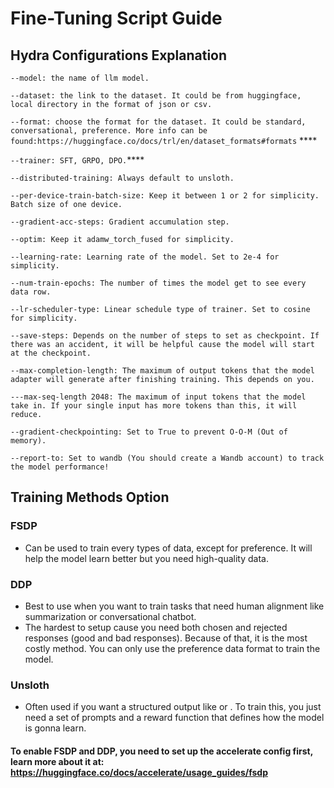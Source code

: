 # **Fine-Tuning Script Guide**  
## **Hydra Configurations Explanation** 

```--model: the name of llm model.```

```--dataset: the link to the dataset. It could be from huggingface, local directory in the format of json or csv.```

```--format: choose the format for the dataset. It could be standard, conversational, preference. More info can be found:https://huggingface.co/docs/trl/en/dataset_formats#formats``` ****

```--trainer: SFT, GRPO, DPO.```****

```--distributed-training: Always default to unsloth.```

```--per-device-train-batch-size: Keep it between 1 or 2 for simplicity. Batch size of one device.```

```--gradient-acc-steps: Gradient accumulation step.```

```--optim: Keep it adamw_torch_fused for simplicity.```

```--learning-rate: Learning rate of the model. Set to 2e-4 for simplicity.```

```--num-train-epochs: The number of times the model get to see every data row.```

```--lr-scheduler-type: Linear schedule type of trainer. Set to cosine for simplicity.```

```--save-steps: Depends on the number of steps to set as checkpoint. If there was an accident, it will be helpful cause the model will start at the checkpoint.```

```--max-completion-length: The maximum of output tokens that the model adapter will generate after finishing training. This depends on you.```

```---max-seq-length 2048: The maximum of input tokens that the model take in. If your single input has more tokens than this, it will reduce.```

```--gradient-checkpointing: Set to True to prevent O-O-M (Out of memory).```

```--report-to: Set to wandb (You should create a Wandb account) to track the model performance!```

## **Training Methods Option** 
### FSDP
- Can be used to train every types of data, except for preference. It will help the model learn better but you need high-quality data.
### DDP
- Best to use when you want to train tasks that need human alignment like summarization or conversational chatbot.
- The hardest to setup cause you need both chosen and rejected responses (good and bad responses). Because of that, it is the most costly method. You can only use the preference data format to train the model.
### Unsloth
- Often used if you want a structured output like <citation></citation> or <think></think>. To train this, you just need a set of prompts and a reward function that defines how the model is gonna learn.

#### To enable FSDP and DDP, you need to set up the accelerate config first, learn more about it at: https://huggingface.co/docs/accelerate/usage_guides/fsdp




